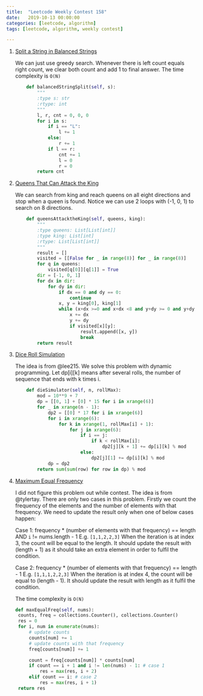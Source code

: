 ```yaml
---
title:  "Leetcode Weekly Contest 158"
date:   2019-10-13 00:00:00
categories: [leetcode, algorithm]
tags: [leetcode, algorithm, weekly contest]

---
```


1. [Split a String in Balanced Strings][Problem1] 
   
    We can just use greedy search. Whenever there is left count equals right count, we clear both count and add 1 to final answer. The time complexity is `O(N)`
    
    ```python
    	def balancedStringSplit(self, s):
            """
            :type s: str
            :rtype: int
            """
            l, r, cnt = 0, 0, 0
            for i in s:
                if i == "L":
                    l += 1
                else:
                    r += 1
                if l == r:
                    cnt += 1
                    l = 0
                    r = 0
            return cnt
    ```
    
     
    
2. [Queens That Can Attack the King][Problem2]

   We can search from king and reach queens on all eight directions and stop when a queen is found. Notice we can use 2 loops with (-1, 0, 1) to search on 8 directions.

   ```python
       def queensAttacktheKing(self, queens, king):
           """
           :type queens: List[List[int]]
           :type king: List[int]
           :rtype: List[List[int]]
           """
           result = []
           visited = [[False for _ in range(8)] for _ in range(8)]
           for q in queens:
               visited[q[0]][q[1]] = True
           dir = [-1, 0, 1]
           for dx in dir:
               for dy in dir:
                   if dx == 0 and dy == 0:
                       continue
                   x, y = king[0], king[1]
                   while (x+dx >=0 and x+dx <8 and y+dy >= 0 and y+dy <8):
                       x += dx
                       y += dy
                       if visited[x][y]:
                           result.append([x, y])
                           break
           return result
   ```
   
   
   
3. [Dice Roll Simulation][Problem3]

   The idea is from @lee215. We solve this problem with dynamic programming. Let dp\[i\]\[k\] means after several rolls, the number of sequence that ends with k times i.

   ```python
       def dieSimulator(self, n, rollMax):
           mod = 10**9 + 7
           dp = [[0, 1] + [0] * 15 for i in xrange(6)]
           for _ in xrange(n - 1):
               dp2 = [[0] * 17 for i in xrange(6)]
               for i in xrange(6):
                   for k in xrange(1, rollMax[i] + 1):
                       for j in xrange(6):
                           if i == j:
                               if k < rollMax[i]:
                                   dp2[j][k + 1] += dp[i][k] % mod
                           else:
                               dp2[j][1] += dp[i][k] % mod
               dp = dp2
           return sum(sum(row) for row in dp) % mod
   ```
   
     
   
4. [Maximum Equal Frequency][Problem4]

   I did not figure this problem out while contest. The idea is from @tylertay. There are only two cases in this problem. Firstly we count the frequency of the elements and the number of elements with that frequency. We need to update the result only when one of below cases happen:

   Case 1:
   frequency * (number of elements with that frequency) == length AND `i` != nums.length - 1
   E.g. `[1,1,2,2,3]`
   When the iteration is at index 3, the count will be equal to the length. It should update the result with (length + 1) as it should take an extra element in order to fulfil the condition.
   
   Case 2:
   frequency * (number of elements with that frequency) == length - 1
   E.g. `[1,1,1,2,2,3]`
   When the iteration is at index 4, the count will be equal to (length - 1). It should update the result with length as it fulfil the condition.
   
   The time complexity is `O(N)` 
   
   ``` python
   def maxEqualFreq(self, nums):
   	counts, freq = collections.Counter(), collections.Counter()
   	res = 0
   	for i, num in enumerate(nums):
   		# update counts
   		counts[num] += 1
   		# update counts with that frequency
   		freq[counts[num]] += 1
   
   		count = freq[counts[num]] * counts[num]
   		if count == i + 1 and i != len(nums) - 1: # case 1
   			res = max(res, i + 2)
   		elif count == i: # case 2
   			res = max(res, i + 1)
   	return res
   ```
   
   

[Problem1]: https://leetcode.com/contest/weekly-contest-158/problems/split-a-string-in-balanced-strings/
[Problem2]: https://leetcode.com/contest/weekly-contest-158/problems/queens-that-can-attack-the-king/
[Problem3]: https://leetcode.com/contest/weekly-contest-158/problems/dice-roll-simulation/
[Problem4]: https://leetcode.com/contest/weekly-contest-158/problems/maximum-equal-frequency/


